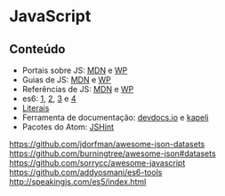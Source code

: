 # JavaScript

## Conteúdo

* Portais sobre JS: [MDN](https://developer.mozilla.org/en-US/docs/Web/JavaScript) e [WP](https://docs.webplatform.org/wiki/javascript)
* Guias de JS: [MDN](https://developer.mozilla.org/en-US/docs/Web/JavaScript/Guide) e [WP](https://docs.webplatform.org/wiki/javascript)
* Referências de JS: [MDN](https://developer.mozilla.org/en-US/docs/Web/JavaScript/Reference#Value_properties) e [WP](https://docs.webplatform.org/wiki/javascript)
* es6: [1](http://www.ecma-international.org/publications/standards/Ecma-262.htm), [2](http://es6-features.org/), [3](https://developer.mozilla.org/en/docs/Web/JavaScript/New_in_JavaScript/ECMAScript_6_support_in_Mozilla) e [4](https://github.com/lukehoban/es6features)
* [Literais](https://developer.mozilla.org/en-US/docs/Web/JavaScript/Reference/Lexical_grammar#Literals)
* Ferramenta de documentação: [devdocs.io](http://devdocs.io/javascript) e [kapeli](https://kapeli.com/mdn_offline)
* Pacotes do Atom: [JSHint](https://atom.io/packages/atom-jshint)

https://github.com/jdorfman/awesome-json-datasets
https://github.com/burningtree/awesome-json#datasets
https://github.com/sorrycc/awesome-javascript
https://github.com/addyosmani/es6-tools
http://speakingjs.com/es5/index.html
